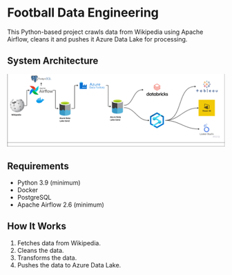 # Football Data Engineering

This Python-based project crawls data from Wikipedia using Apache Airflow, cleans it and pushes it Azure Data Lake for processing.

## System Architecture
![system_architecture.png](assets%2Fsystem_architecture.png)

## Requirements
- Python 3.9 (minimum)
- Docker
- PostgreSQL
- Apache Airflow 2.6 (minimum)

## How It Works
1. Fetches data from Wikipedia.
2. Cleans the data.
3. Transforms the data.
4. Pushes the data to Azure Data Lake.

